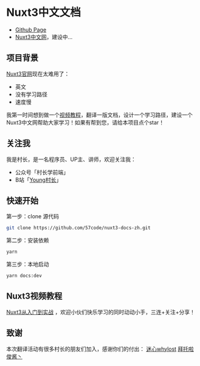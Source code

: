 # Nuxt3中文文档
- [Github Page](https://57code.github.io/nuxt3-docs-zh/)
- [Nuxt3中文网](http://nuxt3.cn)，建设中...

## 项目背景
[Nuxt3官网](http://v3.nuxtjs.org/docs/usage/data-fetching/)现在太难用了：
- 英文
- 没有学习路径
- 速度慢

我第一时间想到做一个[视频教程](https://space.bilibili.com/480140591/channel/collectiondetail?sid=34039)，翻译一版文档，设计一个学习路径，建设一个Nuxt3中文网帮助大家学习！如果有帮到您，请给本项目点个star！
## 关注我
我是村长，是一名程序员、UP主、讲师，欢迎关注我：
- 公众号「村长学前端」
- B站「[Young村长](https://space.bilibili.com/480140591)」

## 快速开始
第一步：clone 源代码
```bash
git clone https://github.com/57code/nuxt3-docs-zh.git
```

第二步：安装依赖
```bash
yarn
```

第三步：本地启动
```bash
yarn docs:dev
```

## Nuxt3视频教程
[Nuxt3从入门到实战](https://space.bilibili.com/480140591/channel/collectiondetail?sid=34039)
，欢迎小伙们快乐学习的同时动动小手，三连+关注+分享！


## 致谢
本次翻译活动有很多村长的朋友们加入，感谢你们的付出：
[迷心whylost](https://github.com/whylost)
[拜托啦俊酱丶](https://github.com/jerry-lllman)